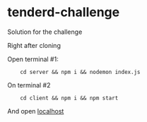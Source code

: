 # tenderd-challenge
Solution for the challenge


Right after cloning

Open terminal #1: 

```
    cd server && npm i && nodemon index.js
```

On terminal #2

```
    cd client && npm i && npm start
```

And open [localhost](http://localhost:3000/signin)